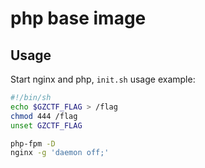 # php base image

## Usage

Start nginx and php, `init.sh` usage example:

```bash
#!/bin/sh
echo $GZCTF_FLAG > /flag
chmod 444 /flag
unset GZCTF_FLAG

php-fpm -D
nginx -g 'daemon off;'
```